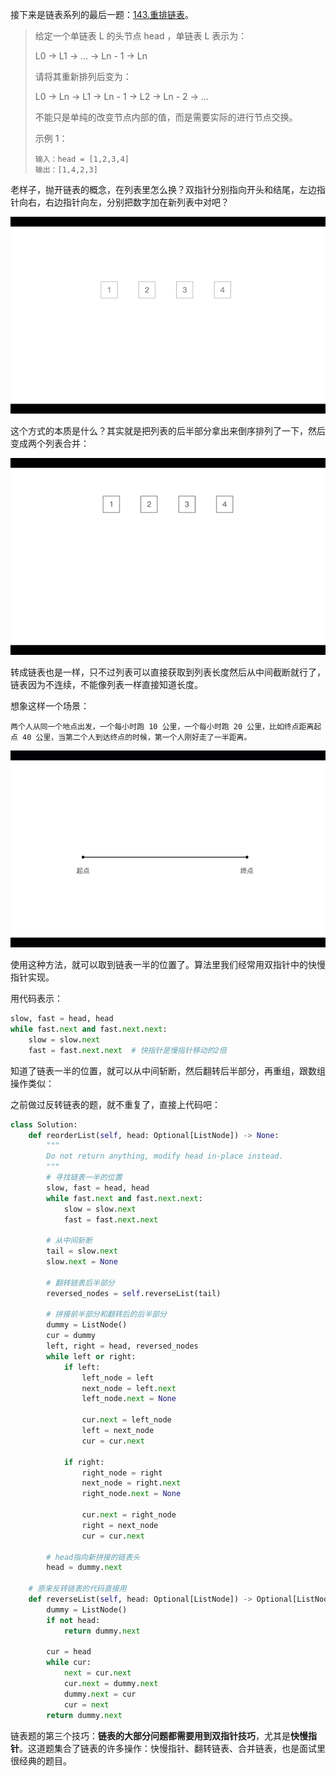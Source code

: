 接下来是链表系列的最后一题：[143.重排链表](https://leetcode.cn/problems/reorder-list/)。

> 给定一个单链表 L 的头节点 head ，单链表 L 表示为：
>
> L0 → L1 → … → Ln - 1 → Ln
>
> 请将其重新排列后变为：
>
> L0 → Ln → L1 → Ln - 1 → L2 → Ln - 2 → …
>
> 不能只是单纯的改变节点内部的值，而是需要实际的进行节点交换。
>
> 示例 1：
>
> ```
> 输入：head = [1,2,3,4]
> 输出：[1,4,2,3]
> ```

老样子，抛开链表的概念，在列表里怎么换？双指针分别指向开头和结尾，左边指针向右，右边指针向左，分别把数字加在新列表中对吧？

![reorder-list-1](https://github.com/Lzzzzzzy/goodbye-algorithm/blob/main/%E6%95%B0%E6%8D%AE%E7%BB%93%E6%9E%84%E7%AF%87/3.%E9%93%BE%E8%A1%A8/img-folder/reorder-list-1.gif)

这个方式的本质是什么？其实就是把列表的后半部分拿出来倒序排列了一下，然后变成两个列表合并：

![reorder-list-2](https://github.com/Lzzzzzzy/goodbye-algorithm/blob/main/%E6%95%B0%E6%8D%AE%E7%BB%93%E6%9E%84%E7%AF%87/3.%E9%93%BE%E8%A1%A8/img-folder/reorder-list-2.gif)

转成链表也是一样，只不过列表可以直接获取到列表长度然后从中间截断就行了，链表因为不连续，不能像列表一样直接知道长度。

想象这样一个场景：

`两个人从同一个地点出发，一个每小时跑 10 公里，一个每小时跑 20 公里，比如终点距离起点 40 公里，当第二个人到达终点的时候，第一个人刚好走了一半距离。`

![reorder-list-3](https://github.com/Lzzzzzzy/goodbye-algorithm/blob/main/%E6%95%B0%E6%8D%AE%E7%BB%93%E6%9E%84%E7%AF%87/3.%E9%93%BE%E8%A1%A8/img-folder/reorder-list-3.gif)

使用这种方法，就可以取到链表一半的位置了。算法里我们经常用双指针中的快慢指针实现。

用代码表示：

```python
slow, fast = head, head
while fast.next and fast.next.next:
    slow = slow.next
    fast = fast.next.next  # 快指针是慢指针移动的2倍
```

知道了链表一半的位置，就可以从中间斩断，然后翻转后半部分，再重组，跟数组操作类似：

之前做过反转链表的题，就不重复了，直接上代码吧：

```python
class Solution:
    def reorderList(self, head: Optional[ListNode]) -> None:
        """
        Do not return anything, modify head in-place instead.
        """
        # 寻找链表一半的位置
        slow, fast = head, head
        while fast.next and fast.next.next:
            slow = slow.next
            fast = fast.next.next

        # 从中间斩断
        tail = slow.next
        slow.next = None

        # 翻转链表后半部分
        reversed_nodes = self.reverseList(tail)

        # 拼接前半部分和翻转后的后半部分
        dummy = ListNode()
        cur = dummy
        left, right = head, reversed_nodes
        while left or right:
            if left:
                left_node = left
                next_node = left.next
                left_node.next = None

                cur.next = left_node
                left = next_node
                cur = cur.next

            if right:
                right_node = right
                next_node = right.next
                right_node.next = None

                cur.next = right_node
                right = next_node
                cur = cur.next

        # head指向新拼接的链表头
        head = dummy.next

    # 原来反转链表的代码直接用
    def reverseList(self, head: Optional[ListNode]) -> Optional[ListNode]:
        dummy = ListNode()
        if not head:
            return dummy.next

        cur = head
        while cur:
            next = cur.next
            cur.next = dummy.next
            dummy.next = cur
            cur = next
        return dummy.next
```

链表题的第三个技巧：**链表的大部分问题都需要用到双指针技巧**，尤其是**快慢指针**。这道题集合了链表的许多操作：快慢指针、翻转链表、合并链表，也是面试里很经典的题目。
